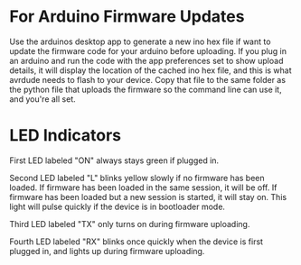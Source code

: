 # For Arduino Firmware Updates

Use the arduinos desktop app to generate a new ino hex file if want to update the firmware code for your arduino before uploading. If you plug in an arduino and run the code with the app preferences set to show upload details, it will display the location of the cached ino hex file, and this is what avrdude needs to flash to your device. Copy that file to the same folder as the python file that uploads the firmware so the command line can use it, and you're all set.

# LED Indicators

First LED labeled "ON" always stays green if plugged in. 

Second LED labeled "L" blinks yellow slowly if no firmware has been loaded. If firmware has been loaded in the same session, it will be off. If firmware has been loaded but a new session is started, it will stay on. This light will pulse quickly if the device is in bootloader mode.

Third LED labeled "TX" only turns on during firmware uploading.

Fourth LED labeled "RX" blinks once quickly when the device is first plugged in, and lights up during firmware uploading.
